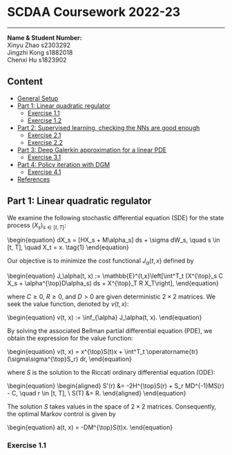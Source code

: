 # SCDAA Coursework 2022-23
-------------------------
**Name & Student Number:**\
Xinyu Zhao s2303292\
Jingzhi Kong s1882018\
Chenxi Hu s1823902

## Content

- [General Setup](#General-Setup)
- [Part 1: Linear quadratic regulator](#part-1-linear-quadratic-regulator)
    - [Exercise 1.1](#exercise-11)
    - [Exercise 1.2](#exercise-12)
- [Part 2: Supervised learning, checking the NNs are good enough](#part-2-supervised-learning-checking-the-nns-are-good-enough)
    - [Exercise 2.1](#exercise-21)
    - [Exercise 2.2](#exercise-22)
- [Part 3: Deep Galerkin approximation for a linear PDE](#part-3-deep-galerkin-approximation-for-a-linear-pde)
    - [Exercise 3.1](#exercise-31)
- [Part 4: Policy iteration with DGM](#part-4-policy-iteration-with-dgm)
    - [Exercise 4.1](#exercise-41)
- [References](#references)


## Part 1: Linear quadratic regulator<a name="part-1-linear-quadratic-regulator"></a>
We examine the following stochastic differential equation (SDE) for the state process $(X_s)_{s\in[t,T]}$:

\begin{equation}
dX_s = [HX_s + M\alpha_s] ds + \sigma dW_s, \quad s \in [t, T], \quad X_t = x. \tag{1}
\end{equation}

Our objective is to minimize the cost functional $J_\alpha(t, x)$ defined by

\begin{equation}
J_\alpha(t, x) := \mathbb{E}^{t,x}\left[\int^T_t (X^{\top}_s C X_s + \alpha^{\top}D\alpha_s) ds + X^{\top}_T R X_T\right],
\end{equation}

where $C \geq 0$, $R \geq 0$, and $D > 0$ are given deterministic $2 \times 2$ matrices. We seek the value function, denoted by $v(t, x)$:

\begin{equation}
v(t, x) := \inf_{\alpha} J_\alpha(t, x).
\end{equation}

By solving the associated Bellman partial differential equation (PDE), we obtain the expression for the value function:

\begin{equation}
v(t, x) = x^{\top}S(t)x + \int^T_t \operatorname{tr}(\sigma\sigma^{\top}S_r) dr,
\end{equation}

where $S$ is the solution to the Riccati ordinary differential equation (ODE):

\begin{equation}
\begin{aligned}
S'(r) &= -2H^{\top}S(r) + S_r MD^{-1}MS(r) - C, \quad r \in [t, T], \\
S(T) &= R.
\end{aligned}
\end{equation}

The solution $S$ takes values in the space of $2 \times 2$ matrices. Consequently, the optimal Markov control is given by

\begin{equation}
a(t, x) = -DM^{\top}S(t)x.
\end{equation}
### Exercise 1.1<a name="exercise-11"></a>

